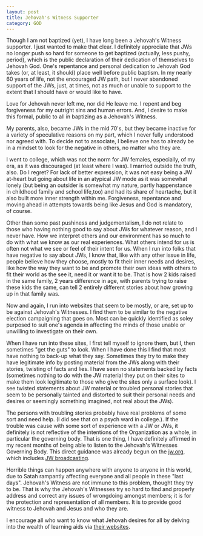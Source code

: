 ```yaml
---
layout: post
title: Jehovah's Witness Supporter
category: GOD
---
```


Though I am not baptized (yet), I have long been a Jehovah's Witness supporter. I just wanted to make that clear. I definitely appreciate that JWs no longer push so hard for someone to get baptized (actually, less pushy, period), which is the public declaration of their dedication of themselves to Jehovah God. One's repentance and personal dedication to Jehovah God takes (or, at least, it should) place well before public baptism. In my nearly 60 years of life, not the encouraged JW path, but I never abandoned support of the JWs, just, at times, not as much or unable to support to the extent that I should have or would like to have. 

Love for Jehovah never left me, nor did He leave me. I repent and beg forgiveness for my outright sins and human errors. And, I desire to make this formal, public to all in baptizing as a Jehovah's Witness.

My parents, also, became JWs in the mid 70's, but they became inactive for a variety of speculative reasons on my part, which I never fully understood nor agreed with. To decide not to associate, I believe one has to already be in a mindset to look for the negative in others, no matter who they are. 

I went to college, which was not the norm for JW females, especially, of my era, as it was discouraged (at least where I was). I married outside the truth, also. Do I regret? For lack of better expression, it was not easy being a JW at-heart but going about life in an atypical JW mode as it was somewhat lonely (but being an outsider is somewhat my nature, partly happenstance in childhood family and school life,too) and had its share of heartache, but it also built more inner strength within me. Forgiveness, repentance and moving ahead in attempts towards being like Jesus and God is mandatory, of course. 

Other than some past pushiness and judgementalism, I do not relate to those who having nothing good to say about JWs for whatever reason, and I never have. How we interpret others and our environment has so much to do with what we know as our real experiences. What others intend for us is often not what we see or feel of their intent for us. When I run into folks that have negative to say about JWs, I know that, like with any other issue in life, people believe how they choose, mostly to fit their inner needs and desires, like how the way they want to be and promote their own ideas with others to fit their world as the see it, need it or want it to be. That is how 2 kids raised in the same family, 2 years difference in age, with parents trying to raise these kids the same, can tell 2 entirely different stories about how growing up in that family was.

Now and again, I run into websites that seem to be mostly, or are, set up to be against Jehovah's Witnesses. I find them to be similar to the negative election campaigning that goes on. Most can be quickly identified as soley purposed to suit one's agenda in affecting the minds of those unable or unwilling to investigate on their own. 

When I have run into these sites, I first tell myself to ignore them, but I, then sometimes "get the guts" to look. When I have done this I find that most have nothing to back-up what they say. Sometimes they try to make they have legitimate info by posting material from the JWs along with their stories, twisting of facts and lies. I have seen no statements backed by facts (sometimes nothing to do with the JW material they put on their sites to make them look legitimate to those who give the sites only a surface look). I see twisted statements about JW material or troubled personal stories that seem to be personally tainted and distorted to suit their personal needs and desires or seemingly something imagined, not real about the JWs). 

The persons with troubling stories probably have real problems of some sort and need help. (I did see that on a psych ward in college.). If the trouble was cause with some sort of experience with a JW or JWs, it definitely is not reflective of the intentions of the Organization as a whole, in particular the governing body. That is one thing, I have definitely affirmed in my recent months of being able to listen to the Jehovah's Witnesses Governing Body. This direct guidance was already begun on the [jw.org](https://jw.org/), which includes [JW broadcasting](https://www.jw.org/en/online-help/jw-broadcasting/). 

Horrible things can happen anywhere with anyone to anyone in this world, due to Satah rampantly affecting everyone and all people in these "last days". Jehovah's Witness are not immune to this problem, thought they try to be. That is why the Jehovah's Witnesses try so hard to find and properly address and correct any issues of wrongdoing amongst members; it is for the protection and representation of all members. It is to provide good witness to Jehovah and Jesus and who they are. 

I encourage all who want to know what Jehovah desires for all by delving into the wealth of learning aids via [their websites](https://www.jw.org/).



